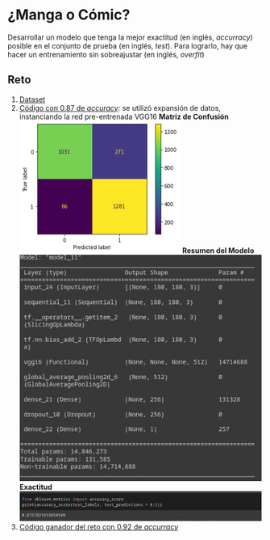 # ¿Manga o Cómic?

Desarrollar un modelo que tenga la mejor exactitud (en inglés, *accurracy*) posible en el conjunto de prueba (en inglés, *test*). Para lograrlo, hay que hacer un entrenamiento sin sobreajustar (en inglés, *overfit*)

## Reto 

1. [Dataset](https://drive.google.com/file/d/16CqNKV7cMVC_-QvAb1ufojUhWAceCuU7/view)  
2. [Código con 0.87 de *accuracy*](https://github.com/yeniferrosana/elap2022/blob/reto/Reto_de_Imagenes_Fin_de_Curso.ipynb): se utilizó expansión de datos, instanciando la red pre-entrenada VGG16
	**Matriz de Confusión** 
	![Confusion matrix](https://github.com/yeniferrosana/elap2022/blob/reto/assets/matrix.png)
	**Resumen del Modelo** 
	![Model Summary](https://github.com/yeniferrosana/elap2022/blob/reto/assets/model.png)
	**Exactitud** 
	![Accurracy](https://github.com/yeniferrosana/elap2022/blob/reto/assets/accurracy.png)
3. [Código ganador del reto con 0.92 de *accurracy*](https://github.com/yeniferrosana/elap2022/blob/reto/ganador-092.ipynb)  



